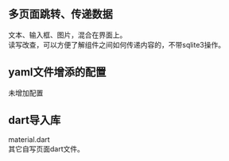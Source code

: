 

## 多页面跳转、传递数据

文本、输入框、图片，混合在界面上。<br/>
读写改查，可以方便了解组件之间如何传递内容的，不带sqlite3操作。

## yaml文件增添的配置

未增加配置

## dart导入库

material.dart<br/>
其它自写页面dart文件。



